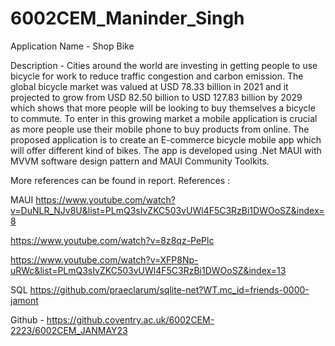 # 6002CEM_Maninder_Singh

Application Name - Shop Bike 

Description - Cities around the world are investing in getting people to use bicycle for work to reduce traffic congestion and carbon emission. The global bicycle market was valued at USD 78.33 billion in 2021 and it projected to grow from USD 82.50 billion to USD 127.83 billion by 2029 which shows that more people will be looking to buy themselves a bicycle to commute. To enter in this growing market a mobile application is crucial as more people use their mobile phone to buy products from online. The proposed application is to create an E-commerce bicycle mobile app which will offer different kind of bikes. The app is developed using .Net MAUI with MVVM software design pattern and MAUI Community Toolkits. 

More references can be found in report.
References : 

MAUI 
https://www.youtube.com/watch?v=DuNLR_NJv8U&list=PLmQ3sIvZKC503vUWl4F5C3RzBi1DWOoSZ&index=8

https://www.youtube.com/watch?v=8z8qz-PePlc 

https://www.youtube.com/watch?v=XFP8Np-uRWc&list=PLmQ3sIvZKC503vUWl4F5C3RzBi1DWOoSZ&index=13 

SQL
https://github.com/praeclarum/sqlite-net?WT.mc_id=friends-0000-jamont 

Github - 
https://github.coventry.ac.uk/6002CEM-2223/6002CEM_JANMAY23 

